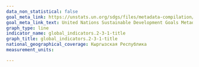 ```yaml
---
data_non_statistical: false
goal_meta_link: https://unstats.un.org/sdgs/files/metadata-compilation/Metadata-Goal-2.pdf
goal_meta_link_text: United Nations Sustainable Development Goals Metadata (PDF 4.0 MB)
graph_type: line
indicator_name: global_indicators.2-3-1-title
graph_title: global_indicators.2-3-1-title
national_geographical_coverage: Кыргызская Республика
measurement_units: 

---
```

